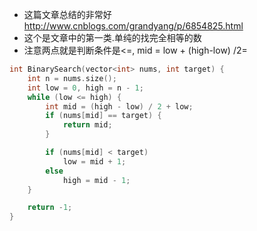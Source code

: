 * 这篇文章总结的非常好 http://www.cnblogs.com/grandyang/p/6854825.html
* 这个是文章中的第一类.单纯的找完全相等的数
* 注意两点就是判断条件是<=, mid = low + (high-low) /2=

```C++
int BinarySearch(vector<int> nums, int target) {
	int n = nums.size();
	int low = 0, high = n - 1;
	while (low <= high) {
		int mid = (high - low) / 2 + low;
		if (nums[mid] == target) {
			return mid;
		}

		if (nums[mid] < target)
			low = mid + 1;
		else
			high = mid - 1;
	}

	return -1;
}

```
